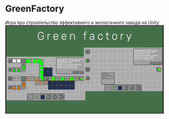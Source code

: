 # GreenFactory
Игра про строительство эффективного и экологичного завода на Unity
![In-game screenshot](/Screenshots/screenshot.png?raw=true "In-game screenshot")